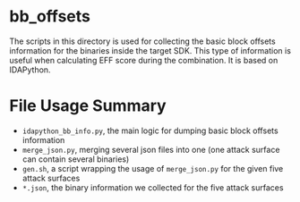 # bb_offsets

The scripts in this directory is used for collecting the basic block offsets information for the binaries inside the target SDK.
This type of information is useful when calculating EFF score during the combination.
It is based on IDAPython.

# File Usage Summary

- `idapython_bb_info.py`, the main logic for dumping basic block offsets information
- `merge_json.py`, merging several json files into one (one attack surface can contain several binaries)
- `gen.sh`, a script wrapping the usage of `merge_json.py` for the given five attack surfaces
- `*.json`, the binary information we collected for the five attack surfaces
